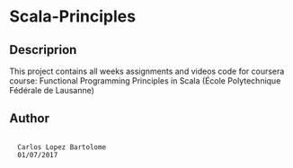 # Scala-Principles

## Descriprion

This project contains all weeks assignments and videos code for coursera course: Functional Programming Principles in Scala (École Polytechnique Fédérale de Lausanne)

## Author

```

  Carlos Lopez Bartolome
  01/07/2017
  
```
